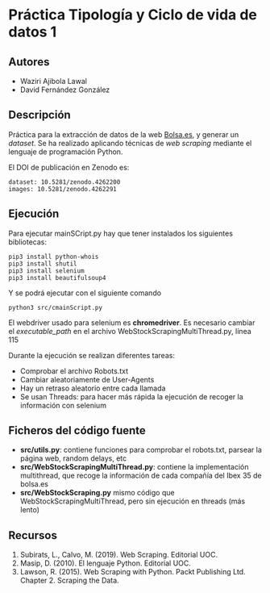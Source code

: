 # Práctica Tipología y Ciclo de vida de datos 1

## Autores

* Waziri Ajibola Lawal
* David Fernández González

## Descripción

Práctica  para la extracción de datos de la web [Bolsa.es](hhttp://www.bolsa.es/), y generar un _dataset_. Se ha realizado aplicando técnicas de _web scraping_ mediante el lenguaje de programación Python.

El DOI de publicación en Zenodo es: 

    dataset: 10.5281/zenodo.4262200
    images: 10.5281/zenodo.4262291

## Ejecución

Para ejecutar mainSCript.py hay que tener instalados los siguientes bibliotecas:

    pip3 install python-whois
    pip3 install shutil
    pip3 install selenium
    pip3 install beautifulsoup4

Y se podrá ejecutar con el siguiente comando
    
    python3 src/cmainScript.py 


El webdriver usado para selenium es **chromedriver**. Es necesario cambiar el *executable_path* en el archivo  WebStockScrapingMultiThread.py, línea 115

Durante la ejecución se realizan diferentes tareas:

- Comprobar el archivo Robots.txt
- Cambiar aleatoriamente de  User-Agents
- Hay un retraso aleatorio entre cada llamada
- Se usan Threads: para hacer más rápida la ejecución de recoger la información con selenium

## Ficheros del código fuente

   * **src/utils.py**: contiene funciones para comprobar el robots.txt, parsear la página web, random delays, etc
   * **src/WebStockScrapingMultiThread.py**: contiene la implementación multithread, que  recoge la información de cada compañía del Ibex 35 de bolsa.es
   * **src/WebStockScraping.py** mismo código que WebStockScrapingMultiThread, pero sin ejecución en threads (más lento)


## Recursos

1. Subirats, L., Calvo, M. (2019). Web Scraping. Editorial UOC.
2. Masip, D. (2010). El lenguaje Python. Editorial UOC.
3. Lawson, R. (2015). Web Scraping with Python. Packt Publishing Ltd. Chapter 2. Scraping the Data.
